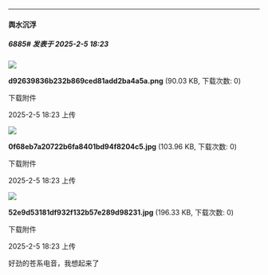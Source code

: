 ﻿
*****

####  舆水沉浮  
##### 6885#       发表于 2025-2-5 18:23

<img src="https://img.saraba1st.com/forum/202502/05/182320ydgckk2edke0z0uy.png" referrerpolicy="no-referrer">

<strong>d92639836b232b869ced81add2ba4a5a.png</strong> (90.03 KB, 下载次数: 0)

下载附件

2025-2-5 18:23 上传

<img src="https://img.saraba1st.com/forum/202502/05/182320pbcasxrlzwxlscq7.jpg" referrerpolicy="no-referrer">

<strong>0f68eb7a20722b6fa8401bd94f8204c5.jpg</strong> (103.96 KB, 下载次数: 0)

下载附件

2025-2-5 18:23 上传

<img src="https://img.saraba1st.com/forum/202502/05/182320dpfmliokfl7xrm6m.jpg" referrerpolicy="no-referrer">

<strong>52e9d53181df932f132b57e289d98231.jpg</strong> (196.33 KB, 下载次数: 0)

下载附件

2025-2-5 18:23 上传

好劲的苍系电音，我想起来了

